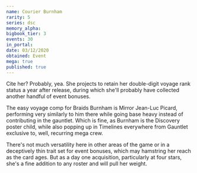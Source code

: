 ```yaml
---
name: Courier Burnham
rarity: 5
series: dsc
memory_alpha:
bigbook_tier: 3
events: 30
in_portal:
date: 03/12/2020
obtained: Event
mega: true
published: true
---
```


Cite her? Probably, yea. She projects to retain her double-digit voyage rank status a year after release, during which she'll probably have collected another handful of event bonuses.

The easy voyage comp for Braids Burnham is Mirror Jean-Luc Picard, performing very similarly to him there while going base heavy instead of contributing in the gauntlet. Which is fine, as Burnham is the Discovery poster child, while also popping up in Timelines everywhere from Gauntlet exclusive to, well, recurring mega crew.

There's not much versatility here in other areas of the game or in a deceptively thin trait set for event bonuses, which may hamstring her reach as the card ages. But as a day one acquisition, particularly at four stars, she's a fine addition to any roster and will pull her weight.
